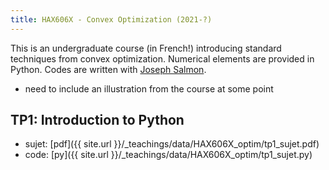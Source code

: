 ```yaml
---
title: HAX606X - Convex Optimization (2021-?)
---
```


This is an undergraduate course (in French!) introducing standard techniques from convex optimization. Numerical elements are provided in Python. Codes are written with [Joseph Salmon](http://josephsalmon.eu).

- need to include an illustration from the course at some point

## TP1: Introduction to Python

- sujet: [pdf]({{ site.url }}/_teachings/data/HAX606X_optim/tp1_sujet.pdf)
- code: [py]({{ site.url }}/_teachings/data/HAX606X_optim/tp1_sujet.py)